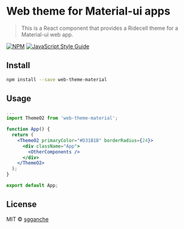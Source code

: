 # Web theme for Material-ui apps

> This is a React component that provides a Ridecell theme for a Material-ui web app.

[![NPM](https://img.shields.io/npm/v/o2-styles-and-components.svg)](https://www.npmjs.com/package/o2-styles-and-components) [![JavaScript Style Guide](https://img.shields.io/badge/code_style-standard-brightgreen.svg)](https://standardjs.com)

## Install

```bash
npm install --save web-theme-material
```

## Usage

```jsx
...
import ThemeO2 from 'web-theme-material';

function App() {
  return (
    <ThemeO2 primaryColor="#D31B1B" borderRadius={24}>
      <div className="App">
        <OtherComponents />
      </div>
    </ThemeO2>
  );
}

export default App;
```

## License

MIT © [sgganche](https://github.com/sgganche)
